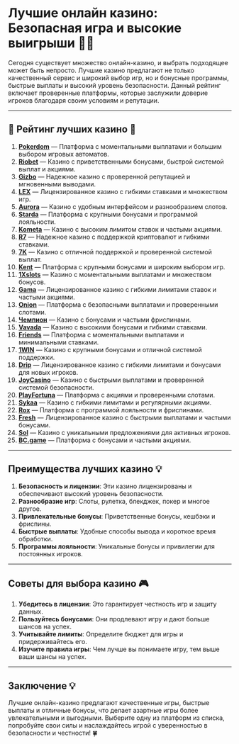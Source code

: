 # Лучшие онлайн казино: Безопасная игра и высокие выигрыши 🎰💸

Сегодня существует множество онлайн-казино, и выбрать подходящее может быть непросто. Лучшие казино предлагают не только качественный сервис и широкий выбор игр, но и бонусные программы, быстрые выплаты и высокий уровень безопасности. Данный рейтинг включает проверенные платформы, которые заслужили доверие игроков благодаря своим условиям и репутации.

---

## 🎲 Рейтинг лучших казино 🎲

1. **[Pokerdom](https://brandplay.link/4k77v2yx)** — Платформа с моментальными выплатами и большим выбором игровых автоматов.
2. **[Riobet](https://brandplay.link/7xBLTPyj)** — Казино с приветственными бонусами, быстрой системой выплат и акциями.
3. **[Gizbo](https://brandplay.link/bprXw4YV)** — Надежное казино с проверенной репутацией и мгновенными выводами.
4. **[LEX](https://brandplay.link/zW4hdDFV)** — Лицензированное казино с гибкими ставками и множеством игр.
5. **[Aurora](https://10trafic-stat2.com/click/668546556bcc6313411604bd/6766/13032/subaccount)** — Казино с удобным интерфейсом и разнообразием слотов.
6. **[Starda](https://brandplay.link/fB7xwRFL)** — Платформа с крупными бонусами и программой лояльности.
7. **[Kometa](https://brandplay.link/8ZymQJV8)** — Казино с высоким лимитом ставок и частыми акциями.
8. **[R7](https://brandplay.link/bMd3Yjsw)** — Надежное казино с поддержкой криптовалют и гибкими ставками.
9. **[7K](https://brandplay.link/BvQyFShp)** — Казино с отличной поддержкой и проверенной системой выплат.
10. **[Kent](https://brandplay.link/Fv2WP3js)** — Платформа с крупными бонусами и широким выбором игр.
11. **[1Xslots](https://brandplay.link/hSB1khtr)** — Казино с моментальными выплатами и множеством бонусов.
12. **[Gama](https://brandplay.link/j6NMKsDz)** — Лицензированное казино с гибкими лимитами ставок и частыми акциями.
13. **[Onion](https://brandplay.link/zBGRVpQ9)** — Платформа с безопасными выплатами и проверенными слотами.
14. **[Чемпион](https://temon-gter.cfd/go/lRq?p80412p304504pcc44t17455)** — Казино с бонусами и частыми фриспинами.
15. **[Vavada](https://vavadapartner.pro/?promo=ea5c9275-6854-4505-94fc-95ab18221945-linkb2)** — Казино с высокими бонусами и гибкими ставками.
16. **[Friends](https://gofriends.vc/linkb2)** — Платформа с моментальными выплатами и минимальными ставками.
17. **[1WIN](https://brandplay.link/smXVpBbG)** — Казино с крупными бонусами и отличной системой поддержки.
18. **[Drip](https://drp-ircp01.com/c07e6a3db)** — Лицензированное казино с гибкими лимитами и бонусами для новых игроков.
19. **[JoyCasino](https://rpc30.call2me.pro/?/ru/registration?apkpop=0&partner=p24970p3291217pc98f)** — Казино с быстрыми выплатами и проверенной системой безопасности.
20. **[PlayFortuna](https://fortunapromo.net/alt/playfortuna/registration?0dc4a9362a71feb7e3f165fb8e766f70)** — Платформа с акциями и проверенными слотами.
21. **[Sykaa](https://s-two-way.com/?source=linkb2&pid=30697)** — Казино с гибкими лимитами и регулярными акциями.
22. **[Rox](https://rox-pvwfpjgcxe.com/cb1ee18a5)** — Платформа с программой лояльности и фриспинами.
23. **[Fresh](https://fresh-eumwkxwao.com/c3f7b485d)** — Лицензированное казино с быстрыми выплатами и частыми бонусами.
24. **[Sol](https://sol-mmtdzfbaco.com/cb2415bca)** — Казино с уникальными предложениями для активных игроков.
25. **[BC.game](https://partnerbcgame.com/dcc53d441)** — Платформа с бонусами и частыми акциями.

---

## Преимущества лучших казино 💡

1. **Безопасность и лицензии**: Эти казино лицензированы и обеспечивают высокий уровень безопасности.
2. **Разнообразие игр**: Слоты, рулетка, блекджек, покер и многое другое.
3. **Привлекательные бонусы**: Приветственные бонусы, кешбэки и фриспины.
4. **Быстрые выплаты**: Удобные способы вывода и короткое время обработки.
5. **Программы лояльности**: Уникальные бонусы и привилегии для постоянных игроков.

---

## Советы для выбора казино 🎮

1. **Убедитесь в лицензии**: Это гарантирует честность игр и защиту данных.
2. **Пользуйтесь бонусами**: Они продлевают игру и дают больше шансов на успех.
3. **Учитывайте лимиты**: Определите бюджет для игры и придерживайтесь его.
4. **Изучите правила игры**: Чем лучше вы понимаете игру, тем выше ваши шансы на успех.

---

## Заключение 💡

Лучшие онлайн-казино предлагают качественные игры, быстрые выплаты и отличные бонусы, что делает азартные игры более увлекательными и выгодными. Выберите одну из платформ из списка, попробуйте свои силы и наслаждайтесь игрой с уверенностью в безопасности и честности! 🍀
